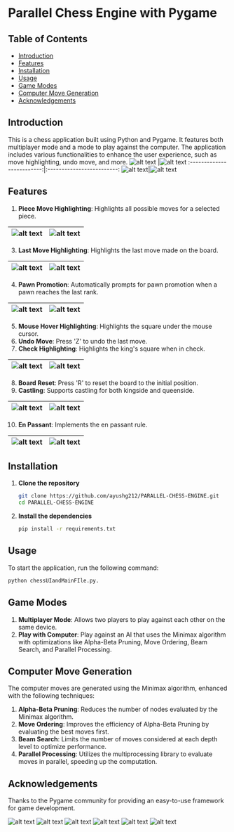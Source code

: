 # Parallel Chess Engine with Pygame

## Table of Contents
- [Introduction](#introduction)
- [Features](#features)
- [Installation](#installation)
- [Usage](#usage)
- [Game Modes](#game-modes)
- [Computer Move Generation](#computer-move-generation)
- [Acknowledgements](#acknowledgements)

## Introduction
This is a chess application built using Python and Pygame. It features both multiplayer mode and a mode to play against the computer. The application includes various functionalities to enhance the user experience, such as move highlighting, undo move, and more.
![alt text](https://github.com/ayushg212/PARALLEL-CHESS-ENGINE/blob/main/Screenshots/image.png) |![alt text](https://github.com/ayushg212/PARALLEL-CHESS-ENGINE/blob/main/Screenshots/image-1.png)
:-------------------------:|:-------------------------:
![alt text](https://github.com/ayushg212/PARALLEL-CHESS-ENGINE/blob/main/Screenshots/image-2.png)|![alt text](https://github.com/ayushg212/PARALLEL-CHESS-ENGINE/blob/main/Screenshots/image-10.png)

## Features
1. **Piece Move Highlighting**: Highlights all possible moves for a selected piece.

![alt text](https://github.com/ayushg212/PARALLEL-CHESS-ENGINE/blob/main/Screenshots/image-3.png) |  ![alt text](https://github.com/ayushg212/PARALLEL-CHESS-ENGINE/blob/main/Screenshots/image-12.png)
:-------------------------:|:-------------------------:
3. **Last Move Highlighting**: Highlights the last move made on the board.

![alt text](https://github.com/ayushg212/PARALLEL-CHESS-ENGINE/blob/main/Screenshots/image-13.png) |  ![alt text](https://github.com/ayushg212/PARALLEL-CHESS-ENGINE/blob/main/Screenshots/image-14.png)
:-------------------------:|:-------------------------:
4. **Pawn Promotion**: Automatically prompts for pawn promotion when a pawn reaches the last rank.

![alt text](https://github.com/ayushg212/PARALLEL-CHESS-ENGINE/blob/main/Screenshots/image-5.png)|  ![alt text](https://github.com/ayushg212/PARALLEL-CHESS-ENGINE/blob/main/Screenshots/image-6.png)
:-------------------------:|:-------------------------:
5. **Mouse Hover Highlighting**: Highlights the square under the mouse cursor.
6. **Undo Move**: Press 'Z' to undo the last move.
7. **Check Highlighting**: Highlights the king's square when in check.

![alt text](https://github.com/ayushg212/PARALLEL-CHESS-ENGINE/blob/main/Screenshots/image-4.png)|  ![alt text](https://github.com/ayushg212/PARALLEL-CHESS-ENGINE/blob/main/Screenshots/image-15.png)
:-------------------------:|:-------------------------:
8. **Board Reset**: Press 'R' to reset the board to the initial position.
9. **Castling**: Supports castling for both kingside and queenside.

![alt text](https://github.com/ayushg212/PARALLEL-CHESS-ENGINE/blob/main/Screenshots/image-7.png)|  ![alt text](https://github.com/ayushg212/PARALLEL-CHESS-ENGINE/blob/main/Screenshots/image-8.png)
:-------------------------:|:-------------------------:
10. **En Passant**: Implements the en passant rule.

![alt text](https://github.com/ayushg212/PARALLEL-CHESS-ENGINE/blob/main/Screenshots/image-9.png)|  ![alt text](https://github.com/ayushg212/PARALLEL-CHESS-ENGINE/blob/main/Screenshots/image-16.png)
:-------------------------:|:-------------------------:

## Installation
1. **Clone the repository**
    ```sh
    git clone https://github.com/ayushg212/PARALLEL-CHESS-ENGINE.git
    cd PARALLEL-CHESS-ENGINE
    ```
2. **Install the dependencies**
    ```sh
    pip install -r requirements.txt
    ```

## Usage
To start the application, run the following command:
```sh
python chessUIandMainFIle.py.
```
## Game Modes
1. **Multiplayer Mode**: Allows two players to play against each other on the same device.
2. **Play with Computer**: Play against an AI that uses the Minimax algorithm with optimizations like Alpha-Beta Pruning, Move Ordering, Beam Search, and Parallel Processing.

## Computer Move Generation
The computer moves are generated using the Minimax algorithm, enhanced with the following techniques:

1. **Alpha-Beta Pruning**: Reduces the number of nodes evaluated by the Minimax algorithm.
2. **Move Ordering**: Improves the efficiency of Alpha-Beta Pruning by evaluating the best moves first.
3. **Beam Search**: Limits the number of moves considered at each depth level to optimize performance.
4. **Parallel Processing**: Utilizes the multiprocessing library to evaluate moves in parallel, speeding up the computation.
   
## Acknowledgements
Thanks to the Pygame community for providing an easy-to-use framework for game development.




![alt text](https://github.com/ayushg212/PARALLEL-CHESS-ENGINE/blob/main/Screenshots/image-4.png)
![alt text](https://github.com/ayushg212/PARALLEL-CHESS-ENGINE/blob/main/Screenshots/image-5.png)
![alt text](https://github.com/ayushg212/PARALLEL-CHESS-ENGINE/blob/main/Screenshots/image-6.png)
![alt text](https://github.com/ayushg212/PARALLEL-CHESS-ENGINE/blob/main/Screenshots/image-7.png)
![alt text](https://github.com/ayushg212/PARALLEL-CHESS-ENGINE/blob/main/Screenshots/image-8.png)
![alt text](https://github.com/ayushg212/PARALLEL-CHESS-ENGINE/blob/main/Screenshots/image-9.png)




